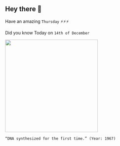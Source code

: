 ## Hey there 👋
Have an amazing `Thursday` ⚡⚡⚡

Did you know Today on `14th of December`
 
 [<img src="https://image2.slideserve.com/4474812/novel-bioactive-enzyme-dna-inorganic-materials-challa-v-kumar-university-of-connecticut-dmr-0604815-l.jpg" width="300" />](https://profiles.nlm.nih.gov/spotlight/wh/feature/biographical-overview) 
 ```
“DNA synthesized for the first time.” (Year: 1967)
```
